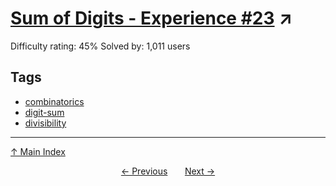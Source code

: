 # [Sum of Digits - Experience #23](https://projecteuler.net/problem=294) ↗️

Difficulty rating: 45%
Solved by: 1,011 users
## Tags

- [combinatorics](../tags/combinatorics.md)
- [digit-sum](../tags/digit-sum.md)
- [divisibility](../tags/divisibility.md)



---

[↑ Main Index](../README.md)


<div align=center><a href='293.md'>← Previous</a> &nbsp;&nbsp; &nbsp;&nbsp;  <a href='295.md'>Next →</a></div>
